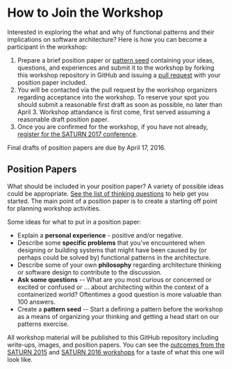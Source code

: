 # How to Join the Workshop

Interested in exploring the what and why of functional patterns and their
implications on software architecture?  Here is how you can become a
participant in the workshop:

1. Prepare a brief position paper or [pattern seed](pattern-seed-template.md)
   containing your ideas, questions, and experiences and submit it to the
   workshop by forking this workshop repository in GitHub and issuing a
   [pull request](https://help.github.com/articles/using-pull-requests/) with
   your position paper included.
2. You will be contacted via the pull request by the workshop organizers
   regarding acceptance into the workshop.  To reserve your spot you should
   submit a reasonable first draft as soon as possible, no later than April 3.
   Workshop attandance is first come, first served assuming a reasonable draft
   position paper.
3. Once you are confirmed for the workshop, if you have not already,
   [register for the SATURN 2017 conference](http://www.sei.cmu.edu/saturn/2017/registration.cfm).

Final drafts of position papers are due by April 17, 2016.

## Position Papers

What should be included in your position paper?  A variety of possible ideas
could be appropriate.  [See the list of thinking questions](questions.md) to
help get you started.  The main point of a position paper is to create a
starting off point for planning workshop activities.

Some ideas for what to put in a position paper:

* Explain a **personal experience** - positive and/or negative.
* Describe some **specific problems** that you've encountered when designing or
  building systems that might have been caused by (or perhaps could be solved
  by) functional patterns in the architecture.
* Describe some of your own **philosophy** regarding architecture thinking or
  software design to contribute to the discussion.
* **Ask some questions** -- What are you most curious or concerned or excited
  or confused or ... about architecting within the context of a
  containerized world?  Oftentimes a good question is more valuable than 100
  answers.
* Create a **pattern seed** -- Start a defining a pattern before the workshop as
  a means of organizing your thinking and getting a head start on our patterns
  exercise.

All workshop material will be published to this GitHub repository including
write-ups, images, and position papers.  You can see the
[outcomes from the SATURN 2015](https://github.com/michaelkeeling/SATURN2015-Microservices-Workshop)
and [SATURN 2016 workshops](https://github.com/michaelkeeling/saturn2016-containers-workshop)
for a taste of what this one will look like.
